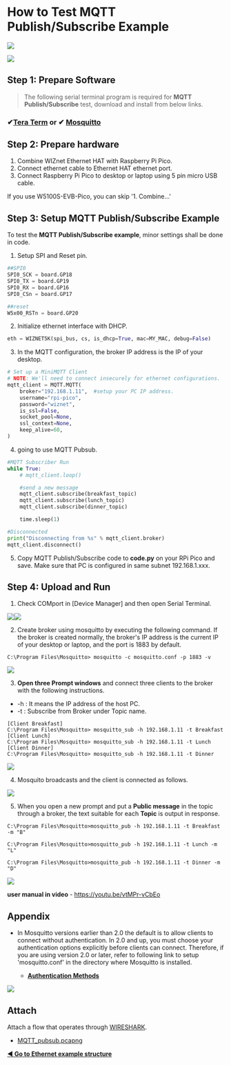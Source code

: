 # How to Test MQTT Publish/Subscribe Example

![][link-mqtt]

![][link-mqtt_0]

## Step 1: Prepare Software

> The following serial terminal program is required for **MQTT Publish/Subscribe** test, download and install from below links.

### &#10004;[**Tera Term**][link-tera_term]  or  &#10004; [**Mosquitto**][link-mosquitto]



## Step 2: Prepare hardware

1. Combine WIZnet Ethernet HAT with Raspberry Pi Pico.
2. Connect ethernet cable to Ethernet HAT ethernet port.
3. Connect Raspberry Pi Pico to desktop or laptop using 5 pin micro USB cable.



If you use W5100S-EVB-Pico, you can skip '1. Combine...'



## Step 3: Setup MQTT Publish/Subscribe Example

To test the **MQTT Publish/Subscribe example**, minor settings shall be done in code.

1. Setup SPI and Reset pin.

```python
##SPI0
SPI0_SCK = board.GP18
SPI0_TX = board.GP19
SPI0_RX = board.GP16
SPI0_CSn = board.GP17

##reset
W5x00_RSTn = board.GP20
```

2. Initialize ethernet interface with DHCP.

```python
eth = WIZNET5K(spi_bus, cs, is_dhcp=True, mac=MY_MAC, debug=False)
```

3. In the MQTT configuration, the broker IP address is the IP of your desktop.

```python
# Set up a MiniMQTT Client
# NOTE: We'll need to connect insecurely for ethernet configurations.
mqtt_client = MQTT.MQTT(
    broker="192.168.1.11",  #setup your PC IP address.
    username="rpi-pico",       
    password="wiznet",      
    is_ssl=False,
    socket_pool=None,
    ssl_context=None,
    keep_alive=60,
)
```

4. going to use MQTT Pubsub.

```python
#MQTT Subscriber Run
while True:
    # mqtt_client.loop()

    #send a new message
    mqtt_client.subscribe(breakfast_topic)
    mqtt_client.subscribe(lunch_topic)
    mqtt_client.subscribe(dinner_topic)

    time.sleep(1)

#Disconnected
print("Disconnecting from %s" % mqtt_client.broker)
mqtt_client.disconnect()
```

5. Copy MQTT Publish/Subscribe code to **code.py** on your RPi Pico and save. Make sure that PC is configured in same subnet 192.168.1.xxx.



## Step 4: Upload and Run

1. Check COMport in [Device Manager] and then open Serial Terminal.

![][link-port]![][link-terminal]

2. Create broker using mosquitto by executing the following command. If the broker is created normally, the broker's IP address is the current IP of your desktop or laptop, and the port is 1883 by default.

```
C:\Program Files\Mosquitto> mosquitto -c mosquitto.conf -p 1883 -v
```

![][link-mqtt_1]

3. **Open three Prompt windows** and connect three clients to the broker with the following instructions.

- -h : It means the IP address of the host PC.
- -t : Subscribe from Broker under Topic name.

```
[Client Breakfast]
C:\Program Files\Mosquitto> mosquitto_sub -h 192.168.1.11 -t Breakfast
[Client Lunch]
C:\Program Files\Mosquitto> mosquitto_sub -h 192.168.1.11 -t Lunch
[Client Dinner]
C:\Program Files\Mosquitto> mosquitto_sub -h 192.168.1.11 -t Dinner
```

![][link-mqtt_pubsub_1]

4. Mosquito broadcasts and the client is connected as follows.

![][link-mqtt_pubsub_2]

5. When you open a new prompt and put a **Public message** in the topic through a broker, the text suitable for each **Topic** is output in response.

```
C:\Program Files\Mosquitto>mosquitto_pub -h 192.168.1.11 -t Breakfast -m "B"

C:\Program Files\Mosquitto>mosquitto_pub -h 192.168.1.11 -t Lunch -m "L"

C:\Program Files\Mosquitto>mosquitto_pub -h 192.168.1.11 -t Dinner -m "D"
```

![][link-mqtt_pubsub_3]



**user manual in video** - https://youtu.be/vtMPr-vCbEo

## Appendix

- In Mosquitto versions earlier than 2.0 the default is to allow clients to connect without authentication. In 2.0 and up, you must choose your authentication options explicitly before clients can connect. Therefore, if you are using version 2.0 or later, refer to following link to setup 'mosquitto.conf' in the directory where Mosquitto is installed.

    - [**Authentication Methods**][link-authentication_methods]

![][link-mqtt_conf]



## Attach

Attach a flow that operates through [WIRESHARK](https://www.wireshark.org/#download).

- [MQTT_pubsub.pcapng](https://github.com/Wiznet/RP2040-HAT-CircuitPython/blob/master/examples/MQTT/PubSub/MQTT_pubsub.pcapng)


 [**◀ Go to Ethernet example structure**](#ethernet_example_structure)



<!--
Link
-->

[link-tera_term]: https://osdn.net/projects/ttssh2/releases/
[link-mosquitto]: https://mosquitto.org/download/

[link-port]:https://github.com/Wiznet/RP2040-HAT-CircuitPython/blob/master/images/MQTT/PORT.jpg
[link-terminal]: https://github.com/Wiznet/RP2040-HAT-CircuitPython/blob/master/images/MQTT/Terminal.jpg
[link-mqtt]:https://github.com/Wiznet/RP2040-HAT-CircuitPython/blob/master/images/MQTT/MQTT.png
[link-mqtt_0]:https://github.com/Wiznet/RP2040-HAT-CircuitPython/blob/master/images/MQTT/MQTT_0.jpg
[link-mqtt_1]: https://github.com/Wiznet/RP2040-HAT-CircuitPython/blob/master/images/MQTT/MQTT_pub_1.PNG
[link-mqtt_pubsub_1]: https://github.com/Wiznet/RP2040-HAT-CircuitPython/blob/master/images/MQTT/MQTT_pubsub.png
[link-mqtt_pubsub_2]: https://github.com/Wiznet/RP2040-HAT-CircuitPython/blob/master/images/MQTT/MQTT_pubsub_2.png
[link-mqtt_pubsub_3]: https://github.com/Wiznet/RP2040-HAT-CircuitPython/blob/master/images/MQTT/MQTT_pubsub_3.png
[link-mqtt_conf]: https://github.com/Wiznet/RP2040-HAT-CircuitPython/blob/master/images/MQTT/MQTT_conf.png
[link-authentication_methods]: https://mosquitto.org/documentation/authentication-methods/


